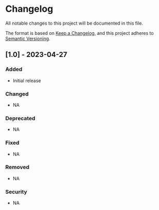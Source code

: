 # Changelog

All notable changes to this project will be documented in this file.

The format is based on [Keep a Changelog](https://keepachangelog.com/en/1.0.0/),
and this project adheres to [Semantic Versioning](https://semver.org/spec/v2.0.0.html).

## [1.0] - 2023-04-27

### Added
- Initial release

### Changed
- NA

### Deprecated
- NA

### Fixed
- NA

### Removed
- NA

### Security
- NA

